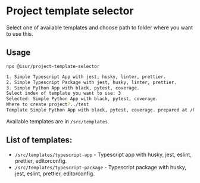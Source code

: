 # Project template selector

Select one of available templates and choose path to folder where you want to use this.

## Usage

`npx @isur/project-template-selector`


```bash
1. Simple Typescript App with jest, husky, linter, prettier.
2. Simple Typescript Package with jest, husky, linter, prettier.
3. Simple Python App with black, pytest, coverage.
Select index of template you want to use: 3
Selected: Simple Python App with black, pytest, coverage.
Where to create project?../test
Template Simple Python App with black, pytest, coverage. prepared at /home/isur/Projects/Private/test.
```

Available templates are in `/src/templates`.

## List of templates:

- `/src/templates/typescript-app` - Typescript app with husky, jest, eslint, prettier, editorconfig.
- `/src/templates/typescript-package` - Typescript package with husky, jest, eslint, prettier, editorconfig.
